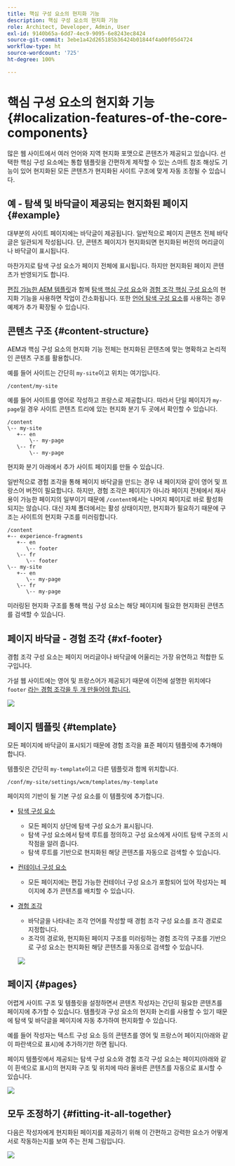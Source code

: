 ```yaml
---
title: 핵심 구성 요소의 현지화 기능
description: 핵심 구성 요소의 현지화 기능
role: Architect, Developer, Admin, User
exl-id: 9140b65a-6dd7-4ec9-9095-6e8243ec8424
source-git-commit: 3ebe1a42d265185b36424b01844f4a00f05d4724
workflow-type: ht
source-wordcount: '725'
ht-degree: 100%

---
```


# 핵심 구성 요소의 현지화 기능 {#localization-features-of-the-core-components}

많은 웹 사이트에서 여러 언어와 지역 현지화 포맷으로 콘텐츠가 제공되고 있습니다. 선택한 핵심 구성 요소에는 통합 템플릿을 간편하게 제작할 수 있는 스마트 참조 해상도 기능이 있어 현지화된 모든 콘텐츠가 현지화된 사이트 구조에 맞게 자동 조정될 수 있습니다.

## 예 - 탐색 및 바닥글이 제공되는 현지화된 페이지 {#example}

대부분의 사이트 페이지에는 바닥글이 제공됩니다. 일반적으로 페이지 콘텐츠 전체 바닥글은 일관되게 작성됩니다. 단, 콘텐츠 페이지가 현지화되면 현지화된 버전의 머리글이나 바닥글이 표시됩니다.

마찬가지로 탐색 구성 요소가 페이지 전체에 표시됩니다. 하지만 현지화된 페이지 콘텐츠가 반영되기도 합니다.

[편집 가능한 AEM 템플릿](https://docs.adobe.com/content/help/en/experience-manager-cloud-service/sites/authoring/features/templates.html)과 함께 [탐색 핵심 구성 요소](/help/components/navigation.md)와 [경험 조각 핵심 구성 요소](/help/components/experience-fragment.md)의 현지화 기능을 사용하면 작업이 간소화됩니다. 또한 [언어 탐색 구성 요소](/help/components/language-navigation.md)를 사용하는 경우 예제가 추가 확장될 수 있습니다.

## 콘텐츠 구조 {#content-structure}

AEM과 핵심 구성 요소의 현지화 기능 전체는 현지화된 콘텐츠에 맞는 명확하고 논리적인 콘텐츠 구조를 활용합니다.

예를 들어 사이트는 간단히 `my-site`이고 위치는 여기입니다.

```
/content/my-site
```

예를 들어 사이트를 영어로 작성하고 프랑스로 제공합니다. 따라서 단일 페이지가 `my-page`일 경우 사이트 콘텐츠 트리에 있는 현지화 분기 두 곳에서 확인할 수 있습니다.

```
/content
\-- my-site
   +-- en
       \-- my-page
   \-- fr
       \-- my-page
```

현지화 분기 아래에서 추가 사이트 페이지를 만들 수 있습니다.

일반적으로 경험 조각을 통해 페이지 바닥글을 만드는 경우 내 페이지와 같이 영어 및 프랑스어 버전이 필요합니다. 하지만, 경험 조각은 페이지가 아니라 페이지 전체에서 재사용이 가능한 페이지의 일부이기 때문에 `/content`에서는 나머지 페이지로 바로 활성화되지는 않습니다. 대신 자체 폴더에서는 활성 상태이지만, 현지화가 필요하기 때문에 구조는 사이트의 현지화 구조를 미러링합니다.

```
/content
+-- experience-fragments
   +-- en
      \-- footer
   \-- fr
      \-- footer
\-- my-site
   +-- en
      \-- my-page
   \-- fr
      \-- my-page
```

미러링된 현지화 구조를 통해 핵심 구성 요소는 해당 페이지에 필요한 현지화된 콘텐츠를 검색할 수 있습니다.

## 페이지 바닥글 - 경험 조각 {#xf-footer}

경험 조각 구성 요소는 페이지 머리글이나 바닥글에 어울리는 가장 유연하고 적합한 도구입니다.

가설 웹 사이트에는 영어 및 프랑스어가 제공되기 때문에 이전에 설명한 위치에다 `footer` [라는 경험 조각을 두 개 만들어야 합니다.](#content-structure)

![](/help/assets/screen-shot-2019-09-09-11.08.28.png)

## 페이지 템플릿 {#template}

모든 페이지에 바닥글이 표시되기 때문에 경험 조각을 표준 페이지 템플릿에 추가해야 합니다.

템플릿은 간단히 `my-template`이고 다른 템플릿과 함께 위치합니다.

```
/conf/my-site/settings/wcm/templates/my-template
```

페이지의 기반이 될 기본 구성 요소를 이 템플릿에 추가합니다.

* [탐색 구성 요소](/help/components/navigation.md)
   * 모든 페이지 상단에 탐색 구성 요소가 표시됩니다.
   * 탐색 구성 요소에서 탐색 루트를 정의하고 구성 요소에게 사이트 탐색 구조의 시작점을 알려 줍니다.
   * 탐색 루트를 기반으로 현지화된 해당 콘텐츠를 자동으로 검색할 수 있습니다.
* [컨테이너 구성 요소](/help/components/container.md)
   * 모든 페이지에는 편집 가능한 컨테이너 구성 요소가 포함되어 있어 작성자는 페이지에 추가 콘텐츠를 배치할 수 있습니다.
* [경험 조각](/help/components/experience-fragment.md)
   * 바닥글을 나타내는 조각 언어를 작성할 때 경험 조각 구성 요소를 조각 경로로 지정합니다.
   * 조각의 경로와, 현지화된 페이지 구조를 미러링하는 경험 조각의 구조를 기반으로 구성 요소는 현지화된 해당 콘텐츠를 자동으로 검색할 수 있습니다.

   ![](/help/assets/screen-shot-2019-09-09-11.20.10.png)

## 페이지 {#pages}

어렵게 사이트 구조 및 템플릿을 설정하면서 콘텐츠 작성자는 간단히 필요한 콘텐츠를 페이지에 추가할 수 있습니다. 템플릿과 구성 요소의 현지화 논리를 사용할 수 있기 때문에 탐색 및 바닥글을 페이지에 자동 추가하여 현지화할 수 있습니다.

예를 들어 작성자는 텍스트 구성 요소 등의 콘텐츠를 영어 및 프랑스어 페이지(아래와 같이 파란색으로 표시)에 추가하기만 하면 됩니다.

페이지 템플릿에서 제공되는 탐색 구성 요소와 경험 조각 구성 요소는 페이지(아래와 같이 흰색으로 표시)의 현지화 구조 및 위치에 따라 올바른 콘텐츠를 자동으로 표시할 수 있습니다.

![](/help/assets/screen-shot-2019-09-09-11.22.14.png)

## 모두 조정하기 {#fitting-it-all-together}

다음은 작성자에게 현지화된 페이지를 제공하기 위해 이 간편하고 강력한 요소가 어떻게 서로 작동하는지를 보여 주는 전체 그림입니다.

![](/help/assets/screen-shot-2019-09-09-11.27.58.png)

